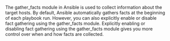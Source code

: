 The gather_facts module in Ansible is used to collect information about the target hosts. By default, Ansible automatically gathers facts at the beginning of each playbook run. However, you can also explicitly enable or disable fact gathering using the gather_facts module.
Explicitly enabling or disabling fact gathering using the gather_facts module gives you more control over when and how facts are collected.
